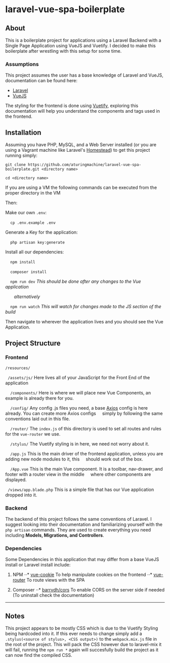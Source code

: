 # laravel-vue-spa-boilerplate

## About

This is a boilerplate project for applications using a Laravel Backend with a Single Page Application using VueJS and Vuetify. I decided to make this boilerplate after wrestling with this setup for some time.

### Assumptions
This project assumes the user has a base knowledge of Laravel and VueJS, documentation can be found here:
* [Laravel](https://laravel.com/)
* [VueJS](https://vuejs.org/)

The styling for the frontend is done using [Vuetify](https://vuetifyjs.com/), exploring this documentation will help you understand the components and tags used in the frontend.

## Installation
Assuming you have PHP, MySQL, and a Web Server installed (or you are using a Vagrant machine like Laravel's [Homestead](https://laravel.com/docs/5.5/homestead)) to get this project running simply:

`git clone https://github.com/aturingmachine/laravel-vue-spa-boilerplate.git <directory name>`

`cd <directory name>`

If you are using a VM the following commands can be executed from the proper directory in the VM

Then:

Make our own `.env`:

&nbsp;&nbsp;&nbsp;&nbsp;`cp .env.example .env` 




Generate a Key for the application:

&nbsp;&nbsp;&nbsp;&nbsp;`php artisan key:generate`

Install all our dependencies:

&nbsp;&nbsp;&nbsp;&nbsp;`npm install`

&nbsp;&nbsp;&nbsp;&nbsp;`composer install`

&nbsp;&nbsp;&nbsp;&nbsp;`npm run dev` _This should be done after any changes to the Vue application_

&nbsp;&nbsp;&nbsp;&nbsp;&nbsp;&nbsp;&nbsp;_alternatively_ 

&nbsp;&nbsp;&nbsp;&nbsp;`npm run watch` _This will watch for changes made to the JS section of the build_

Then navigate to wherever the application lives and you should see the Vue Application.

## Project Structure

### Frontend

`/resources/`

  &nbsp;&nbsp;`/assets/js/` Here lives all of your JavaScript for the Front End of the application

  &nbsp;&nbsp;&nbsp;&nbsp;`/components/` Here is where we will place new Vue Components, an example is already there for you.

  &nbsp;&nbsp;&nbsp;&nbsp;`/config/` Any config .js files you need, a base [Axios](https://github.com/axios/axios) config is here already. You can create more Axios configs &nbsp;&nbsp;&nbsp;&nbsp;simply by following the same conventions laid out in this file. 

  &nbsp;&nbsp;&nbsp;&nbsp;`/router/` The `index.js` of this directory is used to set all routes and rules for the `vue-router` we use.

  &nbsp;&nbsp;&nbsp;&nbsp;`/stylus/` The Vuetify styling is in here, we need not worry about it.
    
  &nbsp;&nbsp;&nbsp;&nbsp;`/app.js` This is the main driver of the frontend application, unless you are adding new node modules to it, this &nbsp;&nbsp;&nbsp;&nbsp;should work out of the box.
    
  &nbsp;&nbsp;&nbsp;&nbsp;`/App.vue` This is the main Vue component. It is a toolbar, nav-drawer, and footer with a router view in the middle &nbsp;&nbsp;&nbsp;&nbsp;where other components are displayed.
  
  &nbsp;&nbsp;`/views/app.blade.php` This is a simple file that has our Vue application dropped into it.

### Backend

The backend of this project follows the same conventions of Laravel. I suggest looking into their documentation and familiarizing yourself with the `php artisan` commands. They are used to create everything you need including **Models, Migrations, and Controllers**.

### Dependencies 

Some Dependencies in this application that may differ from a base VueJS install or Laravel install include:

1. NPM
⋅⋅* [vue-cookie](https://github.com/alfhen/vue-cookie) To help manipulate cookies on the frontend
⋅⋅* [vue-router](https://github.com/vuejs/vue-router) To route views with the SPA

2. Composer
⋅⋅* [barrvdh/cors](https://github.com/barryvdh/laravel-cors) To enable CORS on the server side if needed (To uninstall check the documentation)

***

## Notes
  This project appears to be mostly CSS which is due to the Vuetify Styling being hardcoded into it. If this ever needs to change simply add a `.stylus(<source of stylus>, <CSS output>)` to the `webpack.mix.js` file in the root of the project. This will pack the CSS however due to laravel-mix it will fail, running the `npm run *` again will succesfully build the project as it can now find the compiled CSS.